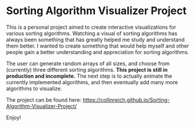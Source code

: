 # Sorting Algorithm Visualizer Project

This is a personal project aimed to create interactive visualizations for various sorting algorithms.
Watching a visual of sorting algorithms has always been something that has greatly helped me study
and understand them better. I wanted to create something that would help myself and other
people gain a better understanding and appreciation for sorting algorithms.

The user can generate random arrays of all sizes, and choose from (currently) three different
sorting algorithms. **This project is still in production and incomplete.** The next step is to actually
animate the currently implemented algorithms, and then eventually add many more algorithms to visualize.

The project can be found here:
https://collinreich.github.io/Sorting-Algorithm-Visualizer-Project/

Enjoy!
